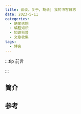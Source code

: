```yaml
---
title: 谈谈，关于，胡说| 我的博客日志
date: 2023-5-11
categories: 
  - 随笔感想
  - 编程知识
  - 知识科普
  - 文章收集
tags: 
  - 博客
---
```


:::tip 前言



:::

## 简介





## 参考

